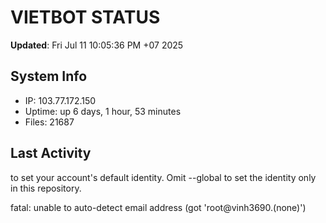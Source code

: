 # VIETBOT STATUS
**Updated**: Fri Jul 11 10:05:36 PM +07 2025

## System Info
- IP: 103.77.172.150
- Uptime: up 6 days, 1 hour, 53 minutes
- Files: 21687

## Last Activity

to set your account's default identity.
Omit --global to set the identity only in this repository.

fatal: unable to auto-detect email address (got 'root@vinh3690.(none)')
